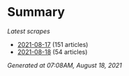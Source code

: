 # Summary
*Latest scrapes*
* [2021-08-17](https://github.com/nuuuwan/news_lk/blob/data/news_lk.2021-08-17.json) (151 articles)
* [2021-08-18](https://github.com/nuuuwan/news_lk/blob/data/news_lk.2021-08-18.json) (54 articles)

*Generated at 07:08AM, August 18, 2021*